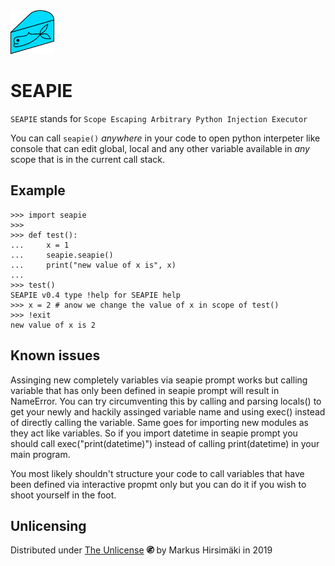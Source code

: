 <img src="https://raw.githubusercontent.com/hirsimaki-markus/SEAPIE/master/images/SEAPIE.png" width="70" height="70"/>

# SEAPIE

``SEAPIE`` stands for ``Scope Escaping Arbitrary Python Injection Executor``

You can call ``seapie()`` _anywhere_ in your code to open python interpeter like console that can edit global, local and any
other variable available in _any_ scope that is in the current call stack.

## Example

```
>>> import seapie
>>>
>>> def test():
...     x = 1
...     seapie.seapie()
...     print("new value of x is", x)
...
>>> test()
SEAPIE v0.4 type !help for SEAPIE help
>>> x = 2 # anow we change the value of x in scope of test()
>>> !exit
new value of x is 2
```

## Known issues

Assinging new completely variables via seapie prompt works but calling variable that has only been defined in seapie prompt
will result in NameError. You can try circumventing this by calling and parsing locals() to get your newly and hackily
assinged variable name and using exec() instead of directly calling the variable. Same goes for importing new modules as they
act like variables. So if you import datetime in seapie prompt you should call exec("print(datetime)") instead of calling
print(datetime) in your main program.

You most likely shouldn't structure your code to call variables that have been defined via interactive propmt only but you
can do it if you wish to shoot yourself in the foot.


## Unlicensing
Distributed under [The Unlicense](https://choosealicense.com/licenses/unlicense/) <img src="https://raw.githubusercontent.com/hirsimaki-markus/SEAPIE/master/images/unlisence.png" width="12" height="12"/> by Markus Hirsimäki in 2019
